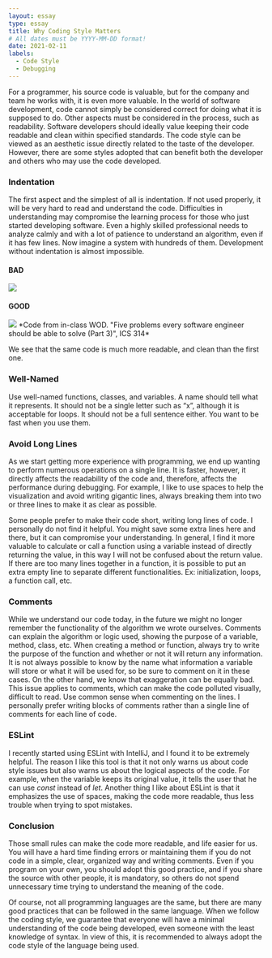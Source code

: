 ```yaml
---
layout: essay
type: essay
title: Why Coding Style Matters 
# All dates must be YYYY-MM-DD format!
date: 2021-02-11
labels:
  - Code Style
  - Debugging
---
```


For a programmer, his source code is valuable, but for the company and team he works with, it
is even more valuable. In the world of software development, code cannot simply be considered 
correct for doing what it is supposed to do. Other aspects must be considered in the process,
such as readability. Software developers should ideally value keeping their
code readable and clean within specified standards. The code style can be viewed as an aesthetic
issue directly related to the taste of the developer. However, there are some styles adopted that
can benefit both the developer and others who may use the code developed. 

### Indentation 
The first aspect and the simplest of all is indentation. If not used properly, it will be very
hard to read and understand the code. Difficulties in understanding may compromise the learning
process for those who just started developing software. Even a highly skilled professional needs
to analyze calmly and with a lot of patience to understand an algorithm, even if it has few lines.
Now imagine a system with hundreds of them. Development without indentation is almost impossible.

#### BAD
<img class="ui floated image" src="../images/codestyle2.png">


#### GOOD
<img class="ui floated image" src="../images/codestyle1.png">
*Code from in-class WOD. "Five problems every software engineer should be able to solve (Part 3)", ICS 314*

We see that the same code is much more readable, and clean than the first one. 

### Well-Named

Use well-named functions, classes, and variables. A name should tell what it represents. It should
not be a single letter such as “x”, although it is acceptable for loops. It should not be a full 
sentence either. You want to be fast when you use them. 

### Avoid Long Lines
As we start getting more experience with programming, we end up wanting to perform numerous operations 
on a single line. It is faster, however, it directly affects the readability of the code and, therefore,
affects the performance during debugging. For example, I like to use spaces to help the visualization 
and avoid writing gigantic lines, always breaking them into two or three lines to make it as clear as possible.

Some people prefer to make their code short, writing long lines of code. I personally do not find it helpful.
You might save some extra lines here and there, but it can compromise your understanding. In general, I find 
it more valuable to calculate or call a function using a variable instead of directly returning the value, 
in this way I will not be confused about the return value. If there are too many lines together in a function,
it is possible to put an extra empty line to separate different functionalities. Ex: initialization, loops, a 
function call, etc.

### Comments 
While we understand our code today, in the future we might no longer remember the functionality of the algorithm
we wrote ourselves. Comments can explain the algorithm or logic used, showing the purpose of a variable, method,
class, etc. When creating a method or function, always try to write the purpose of the function and whether or not
it will return any information. It is not always possible to know by the name what information a variable will store
or what it will be used for, so be sure to comment on it in these cases. On the other hand, we know that exaggeration
can be equally bad. This issue applies to comments, which can make the code polluted visually, difficult to read.
Use common sense when commenting on the lines. I personally prefer writing blocks of comments rather than a single
line of comments for each line of code.

### ESLint
I recently started using ESLint with IntelliJ, and I found it to be extremely helpful. The reason I like this tool 
is that it not only warns us about code style issues but also warns us about the logical aspects of the code. For 
example, when the variable keeps its original value, it tells the user that he can use *const* instead of *let*. Another
thing I like about ESLint is that it emphasizes the use of spaces, making the code more readable, thus less trouble 
when trying to spot mistakes.


### Conclusion
Those small rules can make the code more readable, and life easier for us. You will have a hard time finding errors or
maintaining them if you do not code in a simple, clear, organized way and writing comments. Even if you program on your
own, you should adopt this good practice, and if you share the source with other people, it is mandatory, so others do 
not spend unnecessary time trying to understand the meaning of the code.

Of course, not all programming languages are the same, but there are many good practices that can be followed in the same
language. When we follow the coding style, we guarantee that everyone will have a minimal understanding of the code being developed,
even someone with the least knowledge of syntax. In view of this, it is recommended to always adopt the code style of the language being used.


